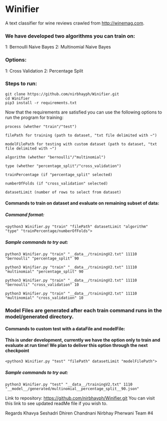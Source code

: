 # Winifier
A text classifier for wine reviews crawled from http://winemag.com.

### We have developed two algorithms you can train on:
  1: Bernoulli Naive Bayes
  2: Multinomial Naive Bayes

### Options:
  1: Cross Validation
  2: Percentage Split

### Steps to run:
  ```
  git clone https://github.com/nirbhayph/Winifier.git
  cd Winifier
  pip3 install -r requirements.txt
  ```
  Now that the requirements are satisfied you can use the following options to run the program for training:

  `process (whether "train"/"test")`

  `filePath for training (path to dataset, "txt file delimited with ~")`

  `modelFilePath for testing with custom dataset (path to dataset, "txt file delimited with ~")`

  `algorithm (whether "bernoulli"/"multinomial")`

  `type (whether "percentage_split"/"cross_validation")`

  `trainPercentage (if "percentage_split" selected)`

  `numberOfFolds (if "cross_validation" selected)`

  `datasetLimit (number of rows to select from dataset)`

  #### Commands to train on dataset and evaluate on remaining subset of data:

  ##### Command format:
  ```
  <python3 Winifier.py "train" "filePath" datasetLimit "algorithm" "type" "trainPercentage/numberOfFolds">
  ```
  ##### Sample commands to try out:
  ```
  python3 Winifier.py "train" "__data__/trainingV2.txt" 11110 "bernoulli" "percentage_split" 90
  ```

  ```
  python3 Winifier.py "train" "__data__/trainingV2.txt" 11110 "multinomial" "percentage_split" 90
  ```

  ```
  python3 Winifier.py "train" "__data__/trainingV2.txt" 11110 "bernoulli" "cross_validation" 10
  ```

  ```
  python3 Winifier.py "train" "__data__/trainingV2.txt" 11110 "multinomial" "cross_validation" 10
  ```
  ### Model Files are generated after each train command runs in the __model__/generated directory.

  #### Commands to custom test with a dataFile and modelFile:  
  #### This is under development, currently we have the option only to train and evaluate at run time! We plan to deliver this option through the next checkpoint
  ```
  <python3 Winifier.py "test" "filePath" datasetLimit "modelFilePath">
  ```
  ##### Sample commands to try out:
  ```
  python3 Winifier.py "test" "__data__/trainingV2.txt" 1110 "__model__/generated/multinomial__percentage_split__90.json"
  ```

  Link to repository: https://github.com/nirbhayph/Winifier.git
  You can visit this link to see updated readMe file if you wish to.

  Regards
  Khavya Seshadri
  Dhiren Chandnani
  Nirbhay Pherwani
  Team #4
